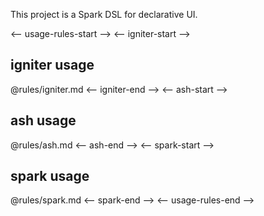This project is a Spark DSL for declarative UI.

<-- usage-rules-start -->
<-- igniter-start -->
## igniter usage
@rules/igniter.md
<-- igniter-end -->
<-- ash-start -->
## ash usage
@rules/ash.md
<-- ash-end -->
<-- spark-start -->
## spark usage
@rules/spark.md
<-- spark-end -->
<-- usage-rules-end -->
